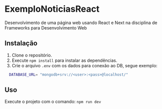 # ExemploNoticiasReact
 Desenvolvimento de uma página web usando React e Next na disciplina de Frameworks para Desenvolvimento Web

 ## Instalação
  1. Clone o repositório.
  2. Execute `npm install` para instalar as dependências.
  3. Crie o arquivo `.env` com os dados para conexão ao DB, segue exemplo:
  ```bash
    DATABASE_URL= "mongodb+srv://<user>:<pass>@localhost/"
  ```

## Uso
  Execute o projeto com o comando: `npm run dev`
